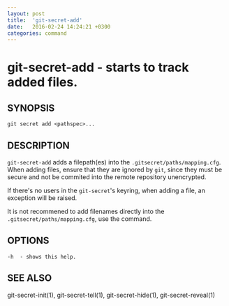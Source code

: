 ```yaml
---
layout: post
title:  'git-secret-add'
date:   2016-02-24 14:24:21 +0300
categories: command
---
```

git-secret-add - starts to track added files.
=============================================

## SYNOPSIS

    git secret add <pathspec>...


## DESCRIPTION
`git-secret-add` adds a filepath(es) into the `.gitsecret/paths/mapping.cfg`. When adding files, ensure that they are ignored by `git`, since they must be secure and not be commited into the remote repository unencrypted.

If there's no users in the `git-secret`'s keyring, when adding a file, an exception will be raised.

It is not recommened to add filenames directly into the `.gitsecret/paths/mapping.cfg`, use the command.


## OPTIONS

    -h  - shows this help.


## SEE ALSO

git-secret-init(1), git-secret-tell(1), git-secret-hide(1), git-secret-reveal(1)
